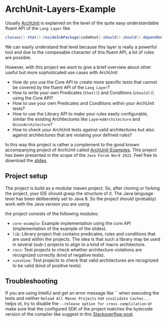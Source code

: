 # ArchUnit-Layers-Example

Usually [ArchUnit](https://www.archunit.org/) is explained on the level of the quite easy understandable fluent API of the `Lang Layer` like

```java
classes().that().resideInAPackage(codeRoot).should().should().dependOnClassesThat().areInterfaces()`
```

We can easily understand that level because this layer is really a powerful tool and due to the composable character of this fluent API, a lot of rules are possible.

However, with this project we want to give a brief overview about other useful but more sophisticated use cases with ArchUnit:
- How do you use the Core API to create more specific tests that cannot be covered by the fluent API of the `Lang Layer`?
- How to write your own Predicates (`that()`) and Conditions (`should()`) using the Core API?
- How to use your own Predicates and Conditions within your ArchUnit tests?
- How to use the Library API to make your rules easily configurable, similar the existing Architectures like `LayeredArchitecture` and `OnionArchitecture`?
- How to check your ArchUnit tests against valid architectures but also against architectures that are violating your defined rules?

In this way this project is rather a complement to the good known accompanying project of ArchUnit called [ArchUnit-Examples](https://github.com/TNG/ArchUnit-Examples).
This project has been presented in the scope of the `Java Forum Nord 2022`. Feel free to download the [slides](./ArchUnit-Layers-Example.pdf).

## Project setup

The project is build as a modular maven project. So, after cloning or forking the project, your IDE should grasp the structure of it.
The Java language level has been deliberately set to Java 8. So the project should (probably) work with the Java version you are using.

the project consists of the following modules:
- `core-example`: Example implementation using the core API (implementation of the example of the slides).
- `lib`: Library project that contains predicates, rules and conditions that are used within the projects. The idea is that such a library may be used in several (sub-) projects to align to a kind of macro architecture.
- `rain`: Test projects to check whether architecture violations are recognized correctly (kind of negative tests).
- `sunshine`: Test projects to check that valid architectures are recognized to be valid (kind of positive tests). 

## Troubleshooting

If you are using IntelliJ and get an error message like `` when executing the tests and neither `Reload All Maven Projects` nor `invalidate Caches...` helps ot, try to disable the `--release option for cross complilation`
or make sure that the configured SDK of the project matches the bytecode version of the compiler like suggest in this [Stackoverflow post](https://stackoverflow.com/questions/40448203/intellij-says-the-package-does-not-exist-but-i-can-access-the-package).
